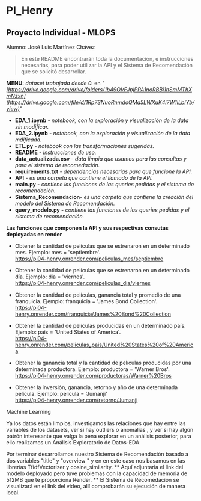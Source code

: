 # PI_Henry

## Proyecto Individual - MLOPS

Alumno: José Luis Martínez Chávez


> En este README encontrarán toda la documentación, e instrucciones necesarias, para poder utilizar la API y 
> el Sistema de Recomendación que se solicitó desarrollar.


**MENU:** 
 _dataset trabajada desde 0._ en _"[https://drive.google.com/drive/folders/1b49OVFJpjPPA1noRBBi1hSmMThXmNzxn](https://drive.google.com/file/d/1Rp7SNuoRnmdoQMa5LWXuK4i7W1ILblYb/view)"_

* **EDA_1.ipynb** - _notebook, con la exploración y visualización de la data sin modificar._
* **EDA_2.ipynb** - _notebook, con la exploración y visualización de la data mdificada._
* **ETL.py** - _notebook con las transformaciones sugeridas._
* **README** - _Instrucciones de uso._
* **data_actualizada.csv** - _data limpia que usamos para las consultas y para el sistema de recomedación._
* **requirements.txt** - _dependencias necesarias para que funcione la API._
* **API** - _es una carpeta que contiene el llamado de la APi._
* **main.py** - _contiene las funciones de las queries pedidas y el sistema de recomendación._
* **Sistema_Recomendacion**- _es una carpeta que contiene la creación del modelo del Sistema de Recomendación._
* **query_modelo.py** - _contiene las funciones de las queries pedidas y el sistema de recomendación._


**Las funciones que componen la API  y sus respectivas consutas deployadas en render**

-  Obtener la cantidad de películas que se estrenaron en un determinado mes.
    Ejemplo: mes = 'septiembre'. <br>
https://pi04-henry.onrender.com/peliculas_mes/septiembre

-  Obtener la cantidad de películas que se estrenaron en un determinado día.
    Ejemplo: dia = 'viernes'. <br>
https://pi04-henry.onrender.com/peliculas_dia/viernes

-  Obtener la cantidad de películas, ganancia total y promedio de una franquicia.
    Ejemplo: franquicia = 'James Bond Collection'. <br>
https://pi04-henry.onrender.com/franquicia/James%20Bond%20Collection

-  Obtener la cantidad de películas producidas en un determinado país.
    Ejemplo: pais = 'United States of America'. <br>
https://pi04-henry.onrender.com/peliculas_pais/United%20States%20of%20America

-  Obtener la ganancia total y la cantidad de películas producidas por una determinada productora.
    Ejemplo: productora = 'Warner Bros'. <br>
https://pi04-henry.onrender.com/productoras/Warner%20Bros

-  Obtener la inversión, ganancia, retorno y año de una determinada película.
    Ejemplo: pelicula = 'Jumanji' <br>
https://pi04-henry.onrender.com/retorno/Jumanji


Machine Learning

Ya los datos están limpios, investigamos las relaciones que hay entre las variables de los datasets, ver si hay outliers o anomalías , y ver si hay algún patrón interesante que valga la pena explorar en un análisis posterior, para ello realizamos un Análisis Exploratorio de Datos-EDA.

Por terminar desarrollamos nuestro Sistema de Recomendación basado a dos variables "title" y "overview " y en en este caso nos basamos en las librerías TfidfVectorizer y cosine_similarity.
** Aquí adjuntaria el link del modelo deployado pero tuve problemas con la capacidad de memoria de 512MB que te proporciona Render.
** El Sistema de Recomedación se visualizará en el link del video, allí comprobarán su ejecución de manera local.  

